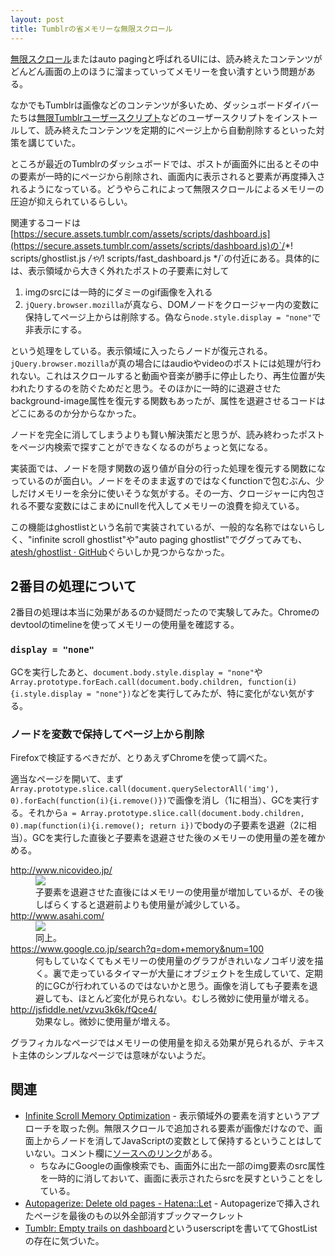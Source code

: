 ```yaml
---
layout: post
title: Tumblrの省メモリーな無限スクロール
---
```


[無限スクロール](http://netyougo.com/webservice/13825.html)またはauto pagingと呼ばれるUIには、読み終えたコンテンツがどんどん画面の上のほうに溜まっていってメモリーを食い潰すという問題がある。

なかでもTumblrは画像などのコンテンツが多いため、ダッシュボードダイバーたちは[無限Tumblrユーザースクリプト](http://joodle.tumblr.com/post/14352059524/supertumblr)などのユーザースクリプトをインストールして、読み終えたコンテンツを定期的にページ上から自動削除するといった対策を講じていた。

ところが最近のTumblrのダッシュボードでは、ポストが画面外に出るとその中の要素が一時的にページから削除され、画面内に表示されると要素が再度挿入されるようになっている。どうやらこれによって無限スクロールによるメモリーの圧迫が抑えられているらしい。

関連するコードは[https://secure.assets.tumblr.com/assets/scripts/dashboard.js](https://secure.assets.tumblr.com/assets/scripts/dashboard.js)の`/*! scripts/ghostlist.js */`や`/*! scripts/fast_dashboard.js */`の付近にある。具体的には、表示領域から大きく外れたポストの子要素に対して

1. imgのsrcには一時的にダミーのgif画像を入れる
2. `jQuery.browser.mozilla`が真なら、DOMノードをクロージャー内の変数に保持してページ上からは削除する。偽なら`node.style.display = "none"`で非表示にする。

という処理をしている。表示領域に入ったらノードが復元される。`jQuery.browser.mozilla`が真の場合にはaudioやvideoのポストには処理が行われない。これはスクロールすると動画や音楽が勝手に停止したり、再生位置が失われたりするのを防ぐためだと思う。そのほかに一時的に退避させたbackground-image属性を復元する関数もあったが、属性を退避させるコードはどこにあるのか分からなかった。

ノードを完全に消してしまうよりも賢い解決策だと思うが、読み終わったポストをページ内検索で探すことができなくなるのがちょっと気になる。

実装面では、ノードを隠す関数の返り値が自分の行った処理を復元する関数になっているのが面白い。ノードをそのまま返すのではなくfunctionで包むぶん、少しだけメモリーを余分に使いそうな気がする。その一方、クロージャーに内包される不要な変数にはこまめにnullを代入してメモリーの浪費を抑えている。

この機能はghostlistという名前で実装されているが、一般的な名称ではないらしく、"infinite scroll ghostlist"や"auto paging ghostlist"でググってみても、[atesh/ghostlist · GitHub](https://github.com/atesh/ghostlist/)ぐらいしか見つからなかった。

## 2番目の処理について

2番目の処理は本当に効果があるのか疑問だったので実験してみた。Chromeのdevtoolのtimelineを使ってメモリーの使用量を確認する。

### `display = "none"`

GCを実行したあと、`document.body.style.display = "none"`や`Array.prototype.forEach.call(document.body.children, function(i){i.style.display = "none"})`などを実行してみたが、特に変化がない気がする。

### ノードを変数で保持してページ上から削除

Firefoxで検証するべきだが、とりあえずChromeを使って調べた。

適当なページを開いて、まず`Array.prototype.slice.call(document.querySelectorAll('img'), 0).forEach(function(i){i.remove()})`で画像を消し（1に相当）、GCを実行する。それから`a = Array.prototype.slice.call(document.body.children, 0).map(function(i){i.remove(); return i})`でbodyの子要素を退避（2に相当）。GCを実行した直後と子要素を退避させた後のメモリーの使用量の差を確かめる。

<dl>
  <dt><a href="http://www.nicovideo.jp/">http://www.nicovideo.jp/</a></dt>
  <dd><img src="{{ site.baseurl }}img/ghostlist_nicovideo.png"><br>子要素を退避させた直後にはメモリーの使用量が増加しているが、その後しばらくすると退避前よりも使用量が減少している。</dd>
  <dt><a href="http://www.asahi.com/">http://www.asahi.com/</a></dt>
  <dd><img src="{{ site.baseurl }}img/ghostlist_asahi.png"><br>同上。</dd>
  <dt><a href="https://www.google.co.jp/search?q=dom+memory&amp;num=100">https://www.google.co.jp/search?q=dom+memory&num=100</a></dt>
  <dd>何もしていなくてもメモリーの使用量のグラフがきれいなノコギリ波を描く。裏で走っているタイマーが大量にオブジェクトを生成していて、定期的にGCが行われているのではないかと思う。画像を消しても子要素を退避しても、ほとんど変化が見られない。むしろ微妙に使用量が増える。</dd>
  <dt><a href="http://jsfiddle.net/vzvu3k6k/fQce4/">http://jsfiddle.net/vzvu3k6k/fQce4/</a></dt>
  <dd>効果なし。微妙に使用量が増える。</dd>
</dl>

グラフィカルなページではメモリーの使用量を抑える効果が見られるが、テキスト主体のシンプルなページでは意味がないようだ。

## 関連

* [Infinite Scroll Memory Optimization](http://dannysu.com/2012/07/07/infinite-scroll-memory-optimization/) - 表示領域外の要素を消すというアプローチを取った例。無限スクロールで追加される要素が画像だけなので、画面上からノードを消してJavaScriptの変数として保持するということはしていない。コメント欄に[ソースへのリンク](https://github.com/dannysu/eol-infinite-scroll)がある。
  * ちなみにGoogleの画像検索でも、画面外に出た一部のimg要素のsrc属性を一時的に消しておいて、画面に表示されたらsrcを戻すということをしている。
* [Autopagerize: Delete old pages - Hatena::Let](http://let.hatelabo.jp/vzvu3k6k/let/hLHX5ZrPpLVS) - Autopagerizeで挿入されたページを最後のもの以外全部消すブックマークレット
* [Tumblr: Empty trails on dashboard](https://gist.github.com/vzvu3k6k/11295076)というuserscriptを書いててGhostListの存在に気づいた。

